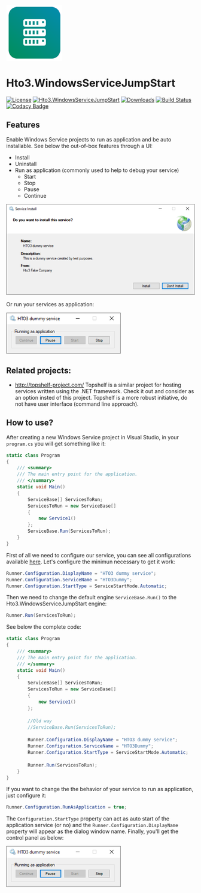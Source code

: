 ﻿![logo](https://raw.githubusercontent.com/HTO3/Hto3.WindowsServiceJumpStart/master/nuget-logo-small.png)

Hto3.WindowsServiceJumpStart
========================================

[![License](https://img.shields.io/github/license/HTO3/Hto3.WindowsServiceJumpStart)](https://github.com/HTO3/Hto3.WindowsServiceJumpStart/blob/master/LICENSE)
[![Hto3.WindowsServiceJumpStart](https://img.shields.io/nuget/v/Hto3.WindowsServiceJumpStart.svg)](https://www.nuget.org/packages/Hto3.WindowsServiceJumpStart/)
[![Downloads](https://img.shields.io/nuget/dt/Hto3.WindowsServiceJumpStart)](https://www.nuget.org/stats/packages/Hto3.WindowsServiceJumpStart?groupby=Version)
[![Build Status](https://github.com/HTO3/Hto3.WindowsServiceJumpStart/actions/workflows/publish.yml/badge.svg)](https://github.com/HTO3/Hto3.WindowsServiceJumpStart/actions/workflows/publish.yml)
[![Codacy Badge](https://app.codacy.com/project/badge/Grade/c55d10d9b09544c3bb5dcaf12676b04a)](https://www.codacy.com/gh/HTO3/Hto3.WindowsServiceJumpStart/dashboard?utm_source=github.com&amp;utm_medium=referral&amp;utm_content=HTO3/Hto3.WindowsServiceJumpStart&amp;utm_campaign=Badge_Grade)

Features
--------
Enable Windows Service projects to run as application and be auto installable. See below the out-of-box features through a UI:
- Install
- Uninstall
- Run as application (commonly used to help to debug your service)
  - Start
  - Stop
  - Pause
  - Continue

<img alt="logo" src="picture.png"><br>

Or run your services as application:

<img alt="logo" src="picture2.png"><br>

Related projects:
----------------
- http://topshelf-project.com/ Topshelf is a similar project for hosting services written using the .NET framework. Check it out and consider as an option insted of this project. Topshelf is a more robust initiative, do not have user interface (command line approach).

How to use?
-----------
After creating a new Windows Service project in Visual Studio, in your `program.cs` you will get something like it:

```C#
static class Program
{
    /// <summary>
    /// The main entry point for the application.
    /// </summary>
    static void Main()
    {
        ServiceBase[] ServicesToRun;
        ServicesToRun = new ServiceBase[]
        {
            new Service1()
        };
        ServiceBase.Run(ServicesToRun);
    }
}
```

First of all we need to configure our service, you can see all configurations available [here](Hto3.WindowsServiceJumpStart/ServiceConfiguration.cs). Let's configure the minimun necessary to get it work:

```C#
Runner.Configuration.DisplayName = "HTO3 dummy service";
Runner.Configuration.ServiceName = "HTO3Dummy";
Runner.Configuration.StartType = ServiceStartMode.Automatic;
```

Then we need to change the default engine `ServiceBase.Run()` to the Hto3.WindowsServiceJumpStart engine:

```C#
Runner.Run(ServicesToRun);
```

See below the complete code:

```C#
static class Program
{
    /// <summary>
    /// The main entry point for the application.
    /// </summary>
    static void Main()
    {
        ServiceBase[] ServicesToRun;
        ServicesToRun = new ServiceBase[]
        {
            new Service1()
        };

        //Old way
        //ServiceBase.Run(ServicesToRun);

        Runner.Configuration.DisplayName = "HTO3 dummy service";
        Runner.Configuration.ServiceName = "HTO3Dummy";
        Runner.Configuration.StartType = ServiceStartMode.Automatic;

        Runner.Run(ServicesToRun);
    }
}
```

If you want to change the the behavior of your service to run as application, just configure it:
```C#
Runner.Configuration.RunAsApplication = true;
```

The `Configuration.StartType` property can act as auto start of the application service (or no) and the `Runner.Configuration.DisplayName` property will appear as the dialog window name. Finally, you'll get the control panel as below:

<img alt="logo" src="picture2.png">
